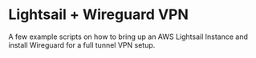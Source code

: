 <h1>Lightsail + Wireguard VPN</h1>

A few example scripts on how to bring up an AWS Lightsail Instance and install Wireguard for a full tunnel VPN setup.

